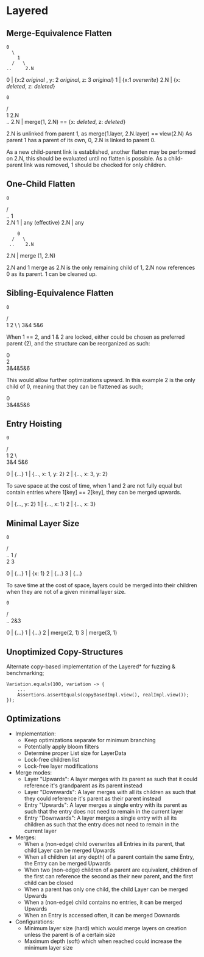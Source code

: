 # Layered

## Merge-Equivalence Flatten

    0
      \
        1
      /   \
    ..     2.N
0   | {x:2 _original_ , y: 2 _original_, z: 3 _original_}
1   | {x:1 _overwrite_}
2.N | {x: _deleted_, z: _deleted_}

    0
  /   \
1       2.N
  \
   ..
 2.N | merge(1, 2.N) == {x: _deleted_, z: _deleted_}

2.N is unlinked from parent 1, as merge(1.layer, 2.N.layer) == view(2.N)
As parent 1 has a parent of its own, 0, 2.N is linked to parent 0.

As a new child-parent link is established, another flatten may be performed on 2.N, this should be evaluated until no flatten is possible.
As a child-parent link was removed, 1 should be checked for only children.

## One-Child Flatten

    0
  /   \
 ..     1
          \
           2.N
1   | any (effective)
2.N | any

        0
      /   \
     ..    2.N
2.N | merge (1, 2.N)

2.N and 1 merge as 2.N is the only remaining child of 1, 2.N now references 0 as its parent.
1 can be cleaned up.

## Sibling-Equivalence Flatten

    0
  /   \
1       2
  \       \ 
   3&4     5&6

When 1 == 2, and 1 & 2 are locked, either could be chosen as preferred parent (2), and the structure can be reorganized as such:

0
  \
    2
      \
     3&4&5&6

This would allow further optimizations upward. In this example 2 is the only child of 0, meaning that they can be flattened as such;

0
  \
 3&4&5&6

## Entry Hoisting

    0
  /   \
1       2
  \       \
   3&4     5&6

0 | {...}
1 | {..., x: 1, y: 2}
2 | {..., x: 3, y: 2}

To save space at the cost of time, when 1 and 2 are not fully equal but contain entries where 1[key] == 2[key], they can be merged upwards.

0 | {..., y: 2}
1 | {..., x: 1}
2 | {..., x: 3}

## Minimal Layer Size

    0
  /   \
 ..     1
      /   \
    2       3

0 | {...}
1 | {x: 1}
2 | {...}
3 | {...}

To save time at the cost of space, layers could be merged into their children when they are not of a given minimal layer size.

    0
  /   \
 ..     2&3

0 | {...}
1 | {...}
2 | merge(2, 1)
3 | merge(3, 1)

## Unoptimized Copy-Structures

Alternate copy-based implementation of the Layered\* for fuzzing & benchmarking;

    Variation.equals(100, variation -> {
        ...
        Assertions.assertEquals(copyBasedImpl.view(), realImpl.view());
    });

## Optimizations

- Implementation:
    - Keep optimizations separate for minimum branching
    - Potentially apply bloom filters
    - Determine proper List size for LayerData
    - Lock-free children list
    - Lock-free layer modifications
- Merge modes:
    - Layer "Upwards": A layer merges with its parent as such that it could reference it's grandparent as its parent instead
    - Layer "Downwards": A layer merges with all its children as such that they could reference it's parent as their parent instead
    - Entry "Upwards": A layer merges a single entry with its parent as such that the entry does not need to remain in the current layer
    - Entry "Downwards": A layer merges a single entry with all its children as such that the entry does not need to remain in the current layer
- Merges:
    - When a (non-edge) child overwrites all Entries in its parent, that child Layer can be merged Upwards
    - When all children (at any depth) of a parent contain the same Entry, the Entry can be merged Upwards
    - When two (non-edge) children of a parent are equivalent, children of the first can reference the second as their new parent, and the first child can be closed
    - When a parent has only one child, the child Layer can be merged Upwards
    - When a (non-edge) child contains no entries, it can be merged Upwards
    - When an Entry is accessed often, it can be merged Downards
- Configurations:
    - Minimum layer size (hard) which would merge layers on creation unless the parent is of a certain size
    - Maximum depth (soft) which when reached could increase the minimum layer size
